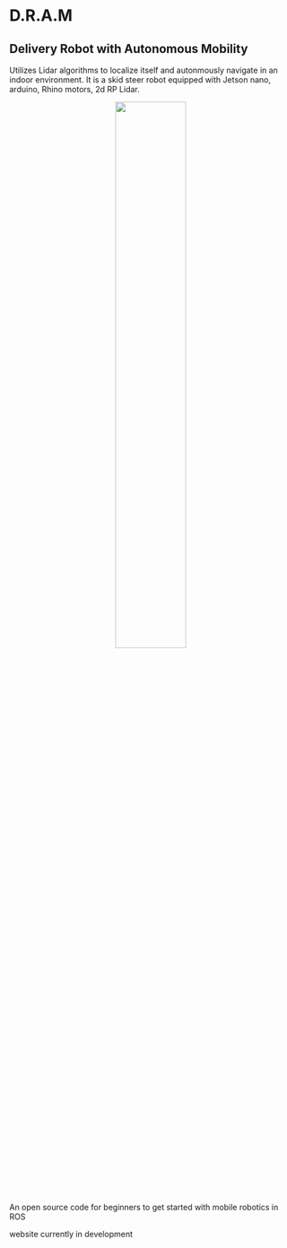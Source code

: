 # D.R.A.M


## Delivery Robot with Autonomous Mobility

Utilizes Lidar algorithms to localize itself and autonmously navigate in an indoor environment. It is a skid steer robot equipped with Jetson nano, arduino, Rhino motors, 2d RP Lidar. 

<p align="center">
  <img src="https://github.com/manoharbhat/VIKRAM/blob/main/Images/flowchart-%20robot%20design.png" width=50% height=50%>
</p>
An open source code for beginners to get started with mobile robotics in ROS

website currently in development

